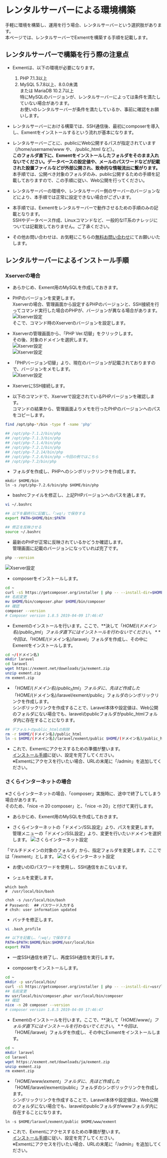 # レンタルサーバーによる環境構築
手軽に環境を構築し、運用を行う場合、レンタルサーバーという選択肢があります。  
本ページでは、レンタルサーバーでExmentを構築する手順を記載します。  

## レンタルサーバーで構築を行う際の注意点
- Exmentは、以下の環境が必要になります。
    1. PHP 7.1.3以上
    1. MySQL 5.7.8以上、8.0.0未満  
    または MariaDB 10.2.7以上  
  <span class="red">特にMySQLのバージョンが、レンタルサーバーによっては条件を満たしていない場合があります。  
  お使いのレンタルサーバーが条件を満たしているか、事前に確認をお願いします。</span>

- レンタルサーバーにおける構築では、SSH通信後、最初にcomposerを導入し、Exmentをインストールするという流れが基本になります。  

- レンタルサーバーごとに、publicにWeb公開するパスが指定されています（/home/username/www や、 /public_html など）。  
**このフォルダ直下に、Exmentをインストールしたフォルダをそのまま入れないでください。データベースの設定値や、メールのパスワードなどが記載された設置ファイルなどが外部公開され、致命的な情報流出に繋がります。**  
本手順では、公開べき対象のフォルダのみ、public公開するための手順を記載しておりますので、この手順に従い、Web公開を行ってください。

- レンタルサーバーの環境や、レンタルサーバー側のサーバーのバージョンなどにより、本手順では正常に設定できない場合がございます。

- 本手順では、Exmentをレンタルサーバーで動作させるための手順のみの記載となります。  
SSHやデータベース作成、Linuxコマンドなど、一般的なIT系のナレッジについては記載致しておりません。ご了承ください。  

- その他お問い合わせは、お気軽にこちらの[無料お問い合わせ](https://exment.net/inquiry)にてお願いいたします。

## レンタルサーバーによるインストール手順

### Xserverの場合
- あらかじめ、Exment用のMySQLを作成しておきます。

- PHPのバージョンを変更します。  
Xserverの場合、管理画面から設定するPHPのバージョンと、SSH接続を行ってコマンド実行した場合のPHPが、バージョンが異なる場合があります。  
![Xserver設定](img/install/install_xserver1.png)  
そこで、コマンド時のXserverのバージョンを設定します。

- Xserverの管理画面から、「PHP Ver.切替」をクリックします。  
その後、対象のドメインを選択します。  
![Xserver設定](img/install/install_xserver2.png)  
![Xserver設定](img/install/install_xserver3.png)  

- 「PHPバージョン切替」より、現在のバージョンが記載されておりますので、バージョンをメモします。  
![Xserver設定](img/install/install_xserver4.png)  

- XserverにSSH接続します。  

- 以下のコマンドで、Xserverで設定されているPHPバージョンを確認します。  
コマンドの結果から、管理画面よりメモを行ったPHPのバージョンへのパスをコピーします。  

~~~ bash
find /opt/php-*/bin -type f -name 'php'

## /opt/php-7.1.2/bin/php
## /opt/php-7.1.3/bin/php
## /opt/php-7.1.4/bin/php
## /opt/php-7.2.1/bin/php
## /opt/php-7.2.14/bin/php
## /opt/php-7.2.6/bin/php ←今回の例ではこちら
## /opt/php-7.2/bin/php
~~~

- フォルダを作成し、PHPへのシンボリックリンクを作成します。  

~~~
mkdir $HOME/bin
ln -s /opt/php-7.2.6/bin/php $HOME/bin/php
~~~

- bashrcファイルを修正し、上記PHPバージョンへのパスを通します。  

~~~ bash
vi ~/.bashrc

## 以下を最終行に記載し、「:wq!」で保存する
export PATH=$HOME/bin:$PATH

## 修正を反映させる
source ~/.bashrc
~~~

- 最新のPHPが正常に反映されているかどうか確認します。  
管理画面に記載のバージョンになっていれば完了です。

~~~ bash
php --version
~~~

![Xserver設定](img/install/install_xserver5.png)  

- composerをインストールします。

~~~ bash
cd ~
curl -sS https://getcomposer.org/installer | php -- --install-dir=$HOME/bin/
## 名前変更
mv $HOME/bin/composer.phar $HOME/bin/composer
## 確認
composer --version
# Composer version 1.8.5 2019-04-09 17:46:47
~~~

- Exmentのインストールを行います。ここで、**決して「$HOME/(ドメイン名)/public_html」フォルダ直下にはインストールを行わないでください。**  
今回は、「$HOME/(ドメイン名)/laravel」フォルダを作成し、その中にExmentをインストールします。

~~~ bash
cd ~/(ドメイン名)
mkdir laravel
cd laravel
wget https://exment.net/downloads/ja/exment.zip
unzip exment.zip
rm exment.zip
~~~

- 「$HOME/(ドメイン名)/public_html」フォルダに、先ほど作成した「$HOME/(ドメイン名)/laravel/exment/public」フォルダのシンボリックリンクを作成します。  
シンボリックリンクを作成することで、Laravel本体や設定値は、Web公開のフォルダにない場合でも、laravelのpublicフォルダがpublic_htmlフォルダ内に存在することになります。

~~~ bash
## デフォルトのpublic_htmlの削除
rm -r $HOME/(ドメイン名)/public_html
ln -s $HOME/(ドメイン名)/laravel/exment/public $HOME/(ドメイン名)/public_html
~~~

- これで、Exmentにアクセスするための準備が整います。  
[インストール手順](/ja/quickstart)に従い、設定を完了してください。  
※Exmentにアクセスを行いたい場合、URLの末尾に「/admin」を追加してください。  


### さくらインターネットの場合
※さくらインターネットの場合、「composer」実施時に、途中で終了してしまう場合があります。  
そのため、「nice -n 20 composer」と、「nice -n 20」と付けて実行します。

- あらかじめ、Exment用のMySQLを作成しておきます。

- さくらインターネットの「ドメイン/SSL設定」より、パスを変更します。  
管理メニューの「ドメイン/SSL設定」より、変更を行いたいドメインを選択します。
![さくらインターネット設定](img/install/install_rental1.png)  

「マルチドメインの対象のフォルダ」から、指定フォルダを変更します。ここでは「/exment」とします。
![さくらインターネット設定](img/install/install_rental2.png)  


- お使いのIDパスワードを使用し、SSH通信をおこないます。  

- シェルを変更します。  

~~~
which bash
#  /usr/local/bin/bash

chsh -s /usr/local/bin/bash
# Password:  ## パスワード入力する
# chsh: user information updated
~~~

- バッチを修正します。

~~~ bash
vi .bash_profile

## 以下を記載し、「:wq!」で保存する
PATH=$PATH:$HOME/bin:$HOME/usr/local/bin
export PATH
~~~

- 一度SSH通信を終了し、再度SSH通信を実行します。

- composerをインストールします。

~~~ bash
cd ~
mkdir -p usr/local/bin/
curl -sS https://getcomposer.org/installer | php -- --install-dir=usr/local/bin/
## 名前変更
mv usr/local/bin/composer.phar usr/local/bin/composer
## 確認
nice -n 20 composer --version
# composer version 1.8.5 2019-04-09 17:46:47
~~~

- Exmentのインストールを行います。ここで、**決して「$HOME/www/」フォルダ直下にはインストールを行わないでください。**  
今回は、「$HOME/laravel」フォルダを作成し、その中にExmentをインストールします。

~~~ bash
cd ~
mkdir laravel
cd laravel
wget https://exment.net/downloads/ja/exment.zip
unzip exment.zip
rm exment.zip
~~~

- 「$HOME/www/exment」フォルダに、先ほど作成した「$HOME/laravel/exment/public」フォルダのシンボリックリンクを作成します。  
シンボリックリンクを作成することで、Laravel本体や設定値は、Web公開のフォルダにない場合でも、laravelのpublicフォルダがwwwフォルダ内に存在することになります。

~~~
ln -s $HOME/laravel/exment/public $HOME/www/exment
~~~

- これで、Exmentにアクセスするための準備が整います。  
[インストール手順](/ja/quickstart)に従い、設定を完了してください。  
※Exmentにアクセスを行いたい場合、URLの末尾に「/admin」を追加してください。  

